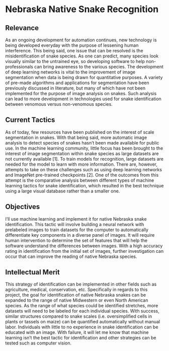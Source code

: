 # Nebraska Native Snake Recognition
## Relevance
As an ongoing development for automation continues, new technology is being developed everyday with the purpose of lessening human interference. This being said, one issue that can be resolved is the misidentification of snake species. As one can predict, many species look visually similar to the untrained eye, so developing software to help non-professionals can bring awareness to the various species. The development of deep learning networks is vital to the improvement of image segmentation when data is being drawn for quantitative purposes. A variety of pre-made algorithms and applications for segmentation have been previously discussed in literature, but many of which have not been implemented for the purpose of image analysis on snakes. Such analysis can lead to more development in technologies used for snake identification between venomous versus non-venomous species. 
## Current Tactics
As of today, few resources have been published on the interest of scale segmentation in snakes. With that being said, more automatic image analysis to detect species of snakes hasn’t been made available for public use. In the machine learning community, little focus has been brought to the interest of image segmentation within snake species as large datasets are not currently available [1]. To train models for recognition, large datasets are needed for the model to learn with more information. There are, however, attempts to take on these challenges such as using deep learning networks and ImageNet pre-trained checkpoints [2]. One of the outcomes from this attempt is the comparative analysis between different types of machine learning tactics for snake identification, which resulted in the best technique using a large visual database rather than a smaller one.
## Objectives
I’ll use machine learning and implement it for native Nebraska snake identification. This tactic will involve building a neural network with prelabeled images to train datasets for the computer to automatically differentiate key components in a diverse panel of images. It will require human intervention to determine the set of features that will help the software understand the differences between images. With a high accuracy rating in identification from the initial set of images, further investigation can occur that can improve the reading of native Nebraska species.
## Intellectual Merit
This strategy of identification can be implemented in other fields such as agriculture, medical, conservation, etc. Specifically in regards to this project, the goal for identification of native Nebraska snakes can be expanded to the range of native Midwestern or even North American species. As the range of what species could be identified stretches, more datasets will need to be labeled for each individual species. With success, similar structures compared to snake scales (i.e. oversimplified cells in plants or tassels on maize) can be quantified automatically without manual labor. Individuals with little to no experience in snake identification can be educated with an image. With failure, it will let me know that machine learning isn’t the best tactic for identification and other strategies can be tested such as computer vision.
